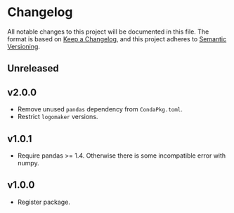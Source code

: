 # Changelog

All notable changes to this project will be documented in this file. The format is based on [Keep a Changelog](https://keepachangelog.com/en/1.0.0/), and this project adheres to [Semantic Versioning](https://semver.org/spec/v2.0.0.html).

## Unreleased

## v2.0.0

- Remove unused `pandas` dependency from `CondaPkg.toml`.
- Restrict `logomaker` versions.

## v1.0.1

- Require pandas >= 1.4. Otherwise there is some incompatible error with numpy.

## v1.0.0

- Register package.